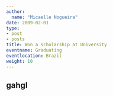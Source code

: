 ```yaml
---
author:
  name: "Micaelle Nogueira"
date: 2009-02-01
type:
- post
- posts
title: Won a scholarship at University
eventname: Graduating 
eventlocation: Brazil
weight: 10
---
```


## gahgl

